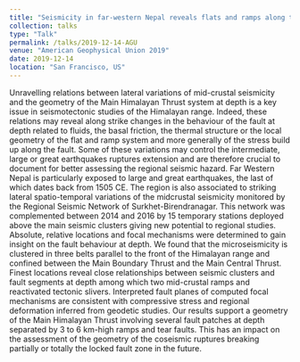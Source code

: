 ```yaml
---
title: "Seismicity in far-western Nepal reveals flats and ramps along the Main Himalayan Thrust"
collection: talks
type: "Talk"
permalink: /talks/2019-12-14-AGU
venue: "American Geophysical Union 2019"
date: 2019-12-14
location: "San Francisco, US"
---
```


Unravelling relations between lateral variations of mid-crustal seismicity and the geometry of the Main Himalayan Thrust system at depth is a key issue in seismotectonic studies of the Himalayan range. Indeed, these relations may reveal along strike changes in the behaviour of the fault at depth related to fluids, the basal friction, the thermal structure or the local geometry of the flat and ramp system and more generally of the stress build up along the fault. Some of these variations may control the intermediate, large or great earthquakes ruptures extension and are therefore crucial to document for better assessing the regional seismic hazard. Far Western Nepal is particularly exposed to large and great earthquakes, the last of which dates back from 1505 CE. The region is also associated to striking lateral spatio-temporal variations of the midcrustal seismicity monitored by the Regional Seismic Network of Surkhet-Birendranagar. This network was complemented between 2014 and 2016 by 15 temporary stations deployed above the main seismic clusters giving new potential to regional studies. Absolute, relative locations and focal mechanisms were determined to gain insight on the fault behaviour at depth. We found that the microseismicity is clustered in three belts parallel to the front of the Himalayan range and confined between the Main Boundary Thrust and the Main Central Thrust. Finest locations reveal close relationships between seismic clusters and fault segments at depth among which two mid-crustal ramps and reactivated tectonic slivers. Interpreted fault planes of computed focal mechanisms are consistent with compressive stress and regional deformation inferred from geodetic studies. Our results support a geometry of the Main Himalayan Thrust involving several fault patches at depth separated by 3 to 6 km-high ramps and tear faults. This has an impact on the assessment of the geometry of the coseismic ruptures breaking partially or totally the locked fault zone in the future.
